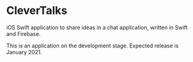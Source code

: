 # CleverTalks

iOS Swift application to share ideas in a chat application, written in Swift and Firebase.

This is an application on the development stage. Expected release is January 2021.

